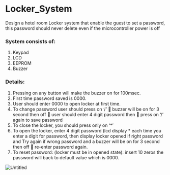 # Locker_System
Design a hotel room Locker system that enable the guest to set a password, this password should never delete even if the microcontroller power is off

### System consists of:
1. Keypad
2. LCD
3. EEPROM
4. Buzzer
### Details:
1. Pressing on any button will make the buzzer on for 100msec.
2. First time password saved is 0000.
3. User should enter 0000 to open locker at first time.
4. To change password user should press on ‘/’  buzzer will be on for 3 second then off  user should enter 4 digit password then  press on ‘/’ again to save password
5. To close the locker, you should press only on ‘*’
6. To open the locker, enter 4 digit password (lcd display * each time you enter a digit for password, then display locker opened if right password and Try again if wrong password and a buzzer will be on for 3 second then off  re-enter password again.
7. To reset password: (locker must be in opened state): insert 10 zeros the password will back to default value which is 0000.

![Untitled](https://user-images.githubusercontent.com/47139708/229415127-84680bce-8b81-42f8-9d7f-4ff389120fdf.png)
